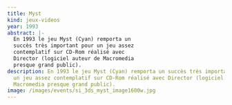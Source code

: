 ```yaml
---
title: Myst
kind: jeux-videos
year: 1993
abstract: |-
  En 1993 le jeu Myst (Cyan) remporta un
  succès très important pour un jeu assez
  contemplatif sur CD-Rom réalisé avec
  Director (logiciel auteur de Macromedia
  presque grand public).
description: En 1993 le jeu Myst (Cyan) remporta un succès très important pour
  un jeu assez contemplatif sur CD-Rom réalisé avec Director (logiciel auteur de
  Macromedia presque grand public).
image: /images/events/si_3ds_myst_image1600w.jpg
---
```

